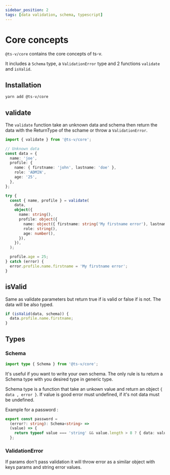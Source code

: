 ```yaml
---
sidebar_position: 2
tags: [data validation, schema, typescript]
---
```


# Core concepts

`@ts-v/core` contains the core concepts of ts-v.

It includes a `Schema` type, a `ValidationError` type and 2 functions `validate` and `isValid`.

## Installation

```sh
yarn add @ts-v/core
```

## validate

The `validate` function take an unknown data and schema then return the data with the ReturnType of the schame or throw a `ValidationError`.

```ts
import { validate } from '@ts-v/core';

// Unknown data
const data = {
  name: 'joe',
  profile: {
    name: { firstname: 'john', lastname: 'doe' },
    role: 'ADMIN',
    age: '25',
  },
};

try {
  const { name, profile } = validate(
    data,
    object({
      name: string(),
      profile: object({
        name: object({ firstname: string('My firstname error'), lastname: string() }),
        role: string(),
        age: number(),
      }),
    }),
  );

  profile.age = 25;
} catch (error) {
  error.profile.name.firstname = 'My firstname error';
}
```

## isValid

Same as validate parameters but return true if is valid or false if is not.
The data will be also typed.

```ts
if (isValid(data, schema)) {
  data.profile.name.firstname;
}
```

## Types

### Schema

```ts
import type { Schema } from '@ts-v/core';
```

It's useful if you want to write your own schema. The only rule is tu return a Schema type with you desired type in generic type.

Schema type is a function that take an unkown value and return an object `{ data , error }`. If value is good error must undefined, if it's not data must be undefined.

Example for a password :

```ts
export const password =
  (error?: string): Schema<string> =>
  (value) => {
    return typeof value === 'string' && value.length > 8 ? { data: value } : { errors: error || 'password' };
  };
```

### ValidationError

If params don't pass validation it will throw error as a similar object with keys params and string error values.
